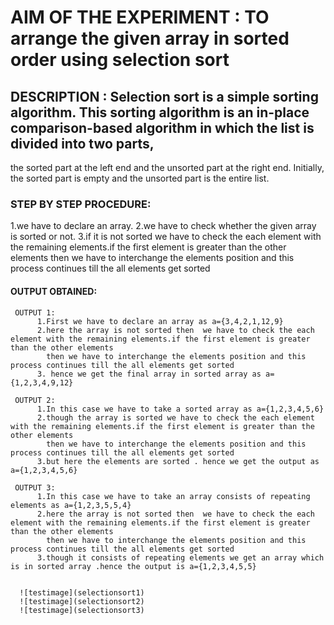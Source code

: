 # AIM OF THE EXPERIMENT : TO arrange the given array in sorted order using selection sort

## DESCRIPTION : Selection sort is a simple sorting algorithm. This sorting algorithm is an in-place comparison-based algorithm in which the list is divided into two parts,
the sorted part at the left end and the unsorted part at the right end. Initially, the sorted part is empty and the unsorted part is the entire list.

### STEP BY STEP PROCEDURE:
   1.we have to declare an array.
   2.we have to check whether the given array is sorted or not.
   3.if it is not sorted we have to check the each element with the remaining elements.if the first element is greater than the other elements 
     then we have to interchange the elements position and this process continues till the all elements get sorted
     
#### OUTPUT OBTAINED:
   
     OUTPUT 1: 
          1.First we have to declare an array as a={3,4,2,1,12,9}
          2.here the array is not sorted then  we have to check the each element with the remaining elements.if the first element is greater than the other elements 
            then we have to interchange the elements position and this process continues till the all elements get sorted
          3. hence we get the final array in sorted array as a={1,2,3,4,9,12}
          
     OUTPUT 2:
          1.In this case we have to take a sorted array as a={1,2,3,4,5,6}
          2.though the array is sorted we have to check the each element with the remaining elements.if the first element is greater than the other elements 
            then we have to interchange the elements position and this process continues till the all elements get sorted
          3.but here the elements are sorted . hence we get the output as a={1,2,3,4,5,6}
          
     OUTPUT 3:
          1.In this case we have to take an array consists of repeating elements as a={1,2,3,5,5,4}
          2.here the array is not sorted then  we have to check the each element with the remaining elements.if the first element is greater than the other elements 
            then we have to interchange the elements position and this process continues till the all elements get sorted
          3.though it consists of repeating elements we get an array which is in sorted array .hence the output is a={1,2,3,4,5,5}
          
          
      ![testimage](selectionsort1)
      ![testimage](selectionsort2)
      ![testimage](selectionsort3)
              
              
